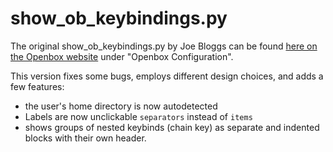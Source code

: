 # show_ob_keybindings.py

The original show_ob_keybindings.py by Joe Bloggs can be found [here on the Openbox website](http://openbox.org/wiki/Openbox:Pipemenus) under "Openbox Configuration".

This version fixes some bugs, employs different design choices, and adds a few features:

 * the user's home directory is now autodetected
 * Labels are now unclickable `separators` instead of `items`
 * shows groups of nested keybinds (chain key) as separate and indented blocks with their own header.
